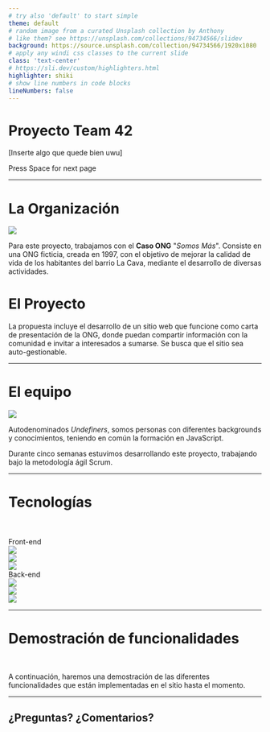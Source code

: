 ```yaml
---
# try also 'default' to start simple
theme: default
# random image from a curated Unsplash collection by Anthony
# like them? see https://unsplash.com/collections/94734566/slidev
background: https://source.unsplash.com/collection/94734566/1920x1080
# apply any windi css classes to the current slide
class: 'text-center'
# https://sli.dev/custom/highlighters.html
highlighter: shiki
# show line numbers in code blocks
lineNumbers: false
---
```


# Proyecto Team 42

[Inserte algo que quede bien uwu]

<div class="pt-12">
  <span @click="$slidev.nav.next" class="px-2 py-1 rounded cursor-pointer" hover="bg-white bg-opacity-10">
    Press Space for next page <carbon:arrow-right class="inline"/>
  </span>
</div>


<!--
The last comment block of each slide will be treated as slide notes. It will be visible and editable in Presenter Mode along with the slide. [Read more in the docs](https://sli.dev/guide/syntax.html#notes)
-->

---

# La Organización
<img src="/assets/logosomos.png" class="float-right h-40 rounded shadow bg-white" />

Para este proyecto, trabajamos con el **Caso ONG** "*Somos Más*". Consiste en una ONG ficticia, creada en 1997, con el objetivo de mejorar la calidad de vida de los habitantes del barrio La Cava, mediante el desarrollo de diversas actividades.


# El Proyecto
La propuesta incluye el desarrollo de un sitio web que funcione como carta de presentación de la ONG, donde puedan compartir información con la comunidad e invitar a interesados a sumarse. Se busca que el sitio sea auto-gestionable.


<!--
You can have `style` tag in markdown to override the style for the current page.
Learn more: https://sli.dev/guide/syntax#embedded-styles
-->

---

# El equipo
<img src="/assets/undefiners.png" class="float-right h-40 rounded shadow" />

Autodenominados *Undefiners*, somos personas con diferentes backgrounds y conocimientos, teniendo en común la formación en JavaScript.

Durante cinco semanas estuvimos desarrollando este proyecto, trabajando bajo la metodología ágil Scrum.

---

# Tecnologías

<br />
<br />

<div class="grid grid-cols-4 gap-8">
  <div class="text-2xl font-bold mt-3">Front-end</div>
  <div>
    <img src="/assets/logos/react.png" class="h-15" />
  </div>
  <div class="relative bottom-2">
    <img src="/assets/logos/redux-logo-light.png" class="h-20" />
  </div>
  <div>
    <img src="/assets/logos/material-ui-logo.svg" class="h-16" />
  </div>

  <div class="text-2xl font-bold mt-3">Back-end</div>
  <div>
    <img src="/assets/logos/nodejs-logo-white.svg" class="h-18" />
  </div>
  <div>
    <img src="/assets/logos/express.png" class="h-13" />
  </div>
  <div>
    <img src="/assets/logos/sequelize.png" class="h-14" />
  </div>
</div>

---

# Demostración de funcionalidades

<br />

A continuación, haremos una demostración de las diferentes funcionalidades que están implementadas en el sitio hasta el momento.

---

<div style="height: 100%" class="flex flex-col justify-center align-center items-center content-center self-center">
  <h2 style="text-2xl">¿Preguntas? ¿Comentarios?</h2>
</div>

---

<div style="height: 100%" class="flex flex-col justify-center align-center items-center content-center self-center">
  <h2 style="text-2xl">¡Muchas gracias por ver!</h2>
</div>
